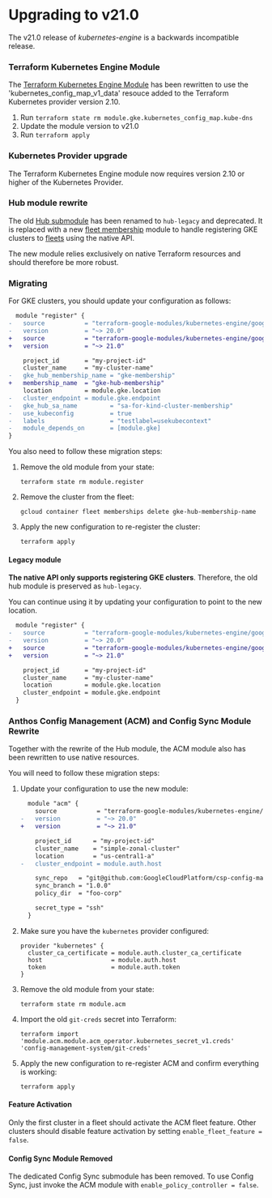 # Upgrading to v21.0
The v21.0 release of *kubernetes-engine* is a backwards incompatible
release.

### Terraform Kubernetes Engine Module

The [Terraform Kubernetes Engine Module](https://github.com/terraform-google-modules/terraform-google-kubernetes-engine) has been rewritten to use the 'kubernetes_config_map_v1_data' resouce added to the Terraform Kubernetes provider version 2.10.

1. Run `terraform state rm module.gke.kubernetes_config_map.kube-dns`
2. Update the module version to v21.0
4. Run `terraform apply`

### Kubernetes Provider upgrade
The Terraform Kubernetes Engine module now requires version 2.10 or higher of
the Kubernetes Provider.

### Hub module rewrite
The old [Hub submodule](https://github.com/terraform-google-modules/terraform-google-kubernetes-engine/tree/v20.0.0/modules/hub)
has been renamed to `hub-legacy` and deprecated. It is replaced with a new [fleet membership](https://github.com/terraform-google-modules/terraform-google-kubernetes-engine/tree/master/modules/fleet-membership)
module to handle registering GKE clusters to [fleets](https://cloud.google.com/anthos/multicluster-management/fleets) using the native API.

The new module relies exclusively on native Terraform resources and should therefore be more robust.

### Migrating
For GKE clusters, you should update your configuration as follows:

```diff
  module "register" {
-   source           = "terraform-google-modules/kubernetes-engine/google//modules/hub"
-   version          = "~> 20.0"
+   source           = "terraform-google-modules/kubernetes-engine/google//modules/fleet-membership"
+   version          = "~> 21.0"

    project_id       = "my-project-id"
    cluster_name     = "my-cluster-name"
-   gke_hub_membership_name = "gke-membership"
+   membership_name  = "gke-hub-membership"
    location         = module.gke.location
-   cluster_endpoint = module.gke.endpoint
-   gke_hub_sa_name         = "sa-for-kind-cluster-membership"
-   use_kubeconfig          = true
-   labels                  = "testlabel=usekubecontext"
-   module_depends_on       = [module.gke]
}
```

You also need to follow these migration steps:

1. Remove the old module from your state:

    ```
    terraform state rm module.register
    ```

2. Remove the cluster from the fleet:

    ```
    gcloud container fleet memberships delete gke-hub-membership-name
    ```

3. Apply the new configuration to re-register the cluster:

    ```
    terraform apply
    ```

#### Legacy module
**The native API only supports registering GKE clusters**. Therefore, the old hub module is preserved as `hub-legacy`.

You can continue using it by updating your configuration to point to the new location.

```diff
  module "register" {
-   source           = "terraform-google-modules/kubernetes-engine/google//modules/hub"
-   version          = "~> 20.0"
+   source           = "terraform-google-modules/kubernetes-engine/google//modules/hub-legacy"
+   version          = "~> 21.0"

    project_id       = "my-project-id"
    cluster_name     = "my-cluster-name"
    location         = module.gke.location
    cluster_endpoint = module.gke.endpoint
  }
```

### Anthos Config Management (ACM) and Config Sync Module Rewrite
Together with the rewrite of the Hub module, the ACM module also has been rewritten to use native resources.

You will need to follow these migration steps:

1. Update your configuration to use the new module:

    ```diff
      module "acm" {
        source           = "terraform-google-modules/kubernetes-engine/google//modules/acm"
    -   version          = "~> 20.0"
    +   version          = "~> 21.0"

        project_id      = "my-project-id"
        cluster_name    = "simple-zonal-cluster"
        location        = "us-central1-a"
    -   cluster_endpoint = module.auth.host

        sync_repo   = "git@github.com:GoogleCloudPlatform/csp-config-management.git"
        sync_branch = "1.0.0"
        policy_dir  = "foo-corp"

        secret_type = "ssh"
      }
    ```

1. Make sure you have the `kubernetes` provider configured:

    ```hcl
    provider "kubernetes" {
      cluster_ca_certificate = module.auth.cluster_ca_certificate
      host                   = module.auth.host
      token                  = module.auth.token
    }
    ```

1. Remove the old module from your state:

    ```
    terraform state rm module.acm
    ```

2. Import the old `git-creds` secret into Terraform:

    ```
    terraform import 'module.acm.module.acm_operator.kubernetes_secret_v1.creds' 'config-management-system/git-creds'
    ```

3. Apply the new configuration to re-register ACM and confirm everything is working:

    ```
    terraform apply
    ```

#### Feature Activation

Only the first cluster in a fleet should activate the ACM fleet feature.
Other clusters should disable feature activation by setting `enable_fleet_feature = false`.

#### Config Sync Module Removed
The dedicated Config Sync submodule has been removed.
To use Config Sync, just invoke the ACM module with `enable_policy_controller = false`.
